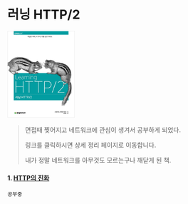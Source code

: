 러닝 HTTP/2
===
<img width="30%" height="30%" src="../img/learningHttp2.jpg"></img>

>면접때 찢어지고 네트워크에 관심이 생겨서 공부하게 되었다.
>
>링크를 클릭하시면 상세 정리 페이지로 이동합니다.
>
>내가 정말 네트워크를 아무것도 모르는구나 깨닫게 된 책.

#### 1. [HTTP의 진화]()
```javascript
공부중
```



